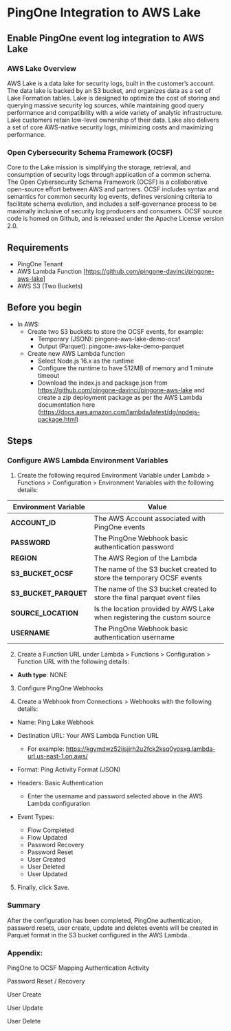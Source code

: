 # PingOne Integration to AWS Lake

## Enable PingOne event log integration to AWS Lake

### AWS Lake Overview
AWS Lake is a data lake for security logs, built in the customer’s account. The data lake is backed by an S3 bucket, and organizes data as a set of Lake Formation tables. Lake is designed to optimize the cost of storing and querying massive security log sources, while maintaining good query performance and compatibility with a wide variety of analytic infrastructure. Lake
customers retain low-level ownership of their data. Lake also delivers a set of core AWS-native security logs, minimizing costs and maximizing performance.

### Open Cybersecurity Schema Framework (OCSF)
Core to the Lake mission is simplifying the storage, retrieval, and consumption of security logs through application of a common schema. The Open Cybersecurity Schema Framework (OCSF) is a collaborative open-source effort between AWS and partners. OCSF includes syntax and semantics for common security log events, defines versioning criteria to facilitate schema evolution, and includes a self-governance process to be maximally inclusive of security log producers and consumers. OCSF source code is homed on Github, and is released under the Apache License version 2.0.

## Requirements
* PingOne Tenant
* AWS Lambda Function [https://github.com/pingone-davinci/pingone-aws-lake]
* AWS S3 (Two Buckets) 

## Before you begin
* In AWS:
  * Create two S3 buckets to store the OCSF events, for example:
    * Temporary (JSON): pingone-aws-lake-demo-ocsf
    * Output (Parquet): pingone-aws-lake-demo-parquet
  * Create new AWS Lambda function
    * Select Node.js 16.x as the runtime
    * Configure the runtime to have 512MB of memory and 1 minute timeout
    * Download the index.js and package.json from https://github.com/pingone-davinci/pingone-aws-lake and create a zip deployment package as per the AWS Lambda documentation here (https://docs.aws.amazon.com/lambda/latest/dg/nodejs-package.html)


## Steps

### Configure AWS Lambda Environment Variables

1. Create the following required Environment Variable under Lambda > Functions > Configuration > Environment Variables with the following details:

| Environment Variable | Value |
| ----------- | ----------- |
| **ACCOUNT_ID**      | The AWS Account associated with PingOne events       |
| **PASSWORD**   | The PingOne Webhook basic authentication password        |
| **REGION**   |  The AWS Region of the Lambda   |
| **S3_BUCKET_OCSF**   |  The name of the S3 bucket created to store the temporary OCSF events      |
| **S3_BUCKET_PARQUET**   | The name of the S3 bucket created to store the final parquet event files        |
| **SOURCE_LOCATION**   | Is the location provided by AWS Lake when registering the custom source       |
| **USERNAME**   | The PingOne Webhook basic authentication username        |


2. Create a Function URL under Lambda > Functions > Configuration > Function URL with the following details:
  * **Auth type**: NONE

3. Configure PingOne Webhooks

4. Create a Webhook from Connections > Webhooks with the following details: 
  * Name: Ping Lake Webhook
  * Destination URL: Your AWS Lambda Function URL
     * For example: https://kgymdwz52ijsjjrh2u2fck2ksq0yosxg.lambda-url.us-east-1.on.aws/
  * Format: Ping Activity Format (JSON)
  * Headers: Basic Authentication 
     * Enter the username and password selected above in the AWS Lambda configuration


  * Event Types: 
    - Flow Completed
    - Flow Updated
    - Password Recovery
    - Password Reset
    - User Created
    - User Deleted
    - User Updated



5. Finally, click Save. 


### Summary

After the configuration has been completed, PingOne authentication, password resets, user create, update and deletes events will be created in Parquet format in the S3 bucket configured in the AWS Lambda.  


### Appendix:

PingOne to OCSF Mapping
Authentication Activity

Password Reset / Recovery





User Create




User Update




User Delete


